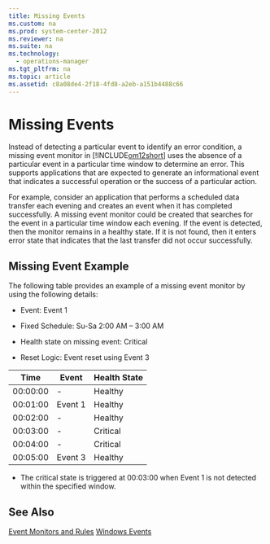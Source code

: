 ```yaml
---
title: Missing Events
ms.custom: na
ms.prod: system-center-2012
ms.reviewer: na
ms.suite: na
ms.technology: 
  - operations-manager
ms.tgt_pltfrm: na
ms.topic: article
ms.assetid: c8a08de4-2f18-4fd8-a2eb-a151b4488c66
---
```

# Missing Events
Instead of detecting a particular event to identify an error condition, a missing event monitor in [!INCLUDE[om12short](Token/om12short_md.md)] uses the absence of a particular event in a particular time window to determine an error. This supports applications that are expected to generate an informational event that indicates a successful operation or the success of a particular action.

For example, consider an application that performs a scheduled data transfer each evening and creates an event when it has completed successfully. A missing event monitor could be created that searches for the event in a particular time window each evening. If the event is detected, then the monitor remains in a healthy state. If it is not found, then it enters error state that indicates that the last transfer did not occur successfully.

## Missing Event Example
The following table provides an example of a missing event monitor by using the following details:

-   Event: Event 1

-   Fixed Schedule: Su\-Sa 2:00 AM – 3:00 AM

-   Health state on missing event: Critical

-   Reset Logic: Event reset using Event 3

|Time|Event|Health State|
|--------|---------|----------------|
|00:00:00|\-|Healthy|
|00:01:00|Event 1|Healthy|
|00:02:00|\-|Healthy|
|00:03:00|\-|Critical|
|00:04:00|\-|Critical|
|00:05:00|Event 3|Healthy|

-   The critical state is triggered at 00:03:00 when Event 1 is not detected within the specified window.

## See Also
[Event Monitors and Rules](Event-Monitors-and-Rules.md)
[Windows Events](Windows-Events.md)


